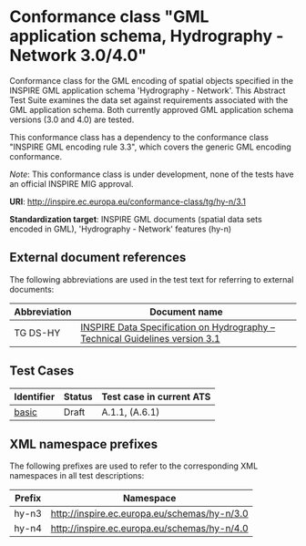 # Conformance class "GML application schema, Hydrography - Network 3.0/4.0"

Conformance class for the GML encoding of spatial objects specified in the INSPIRE GML application schema 'Hydrography - Network'. This Abstract Test Suite examines the data set against requirements associated with the GML application schema. Both currently approved GML application schema versions (3.0 and 4.0) are tested.

This conformance class has a dependency to the conformance class "INSPIRE GML encoding rule 3.3", which covers the generic GML encoding conformance.

*Note*: This conformance class is under development, none of the tests have an official INSPIRE MIG approval.

**URI**: http://inspire.ec.europa.eu/conformance-class/tg/hy-n/3.1 

**Standardization target**: INSPIRE GML documents (spatial data sets encoded in GML), 'Hydrography - Network' features (hy-n)

## External document references

The following abbreviations are used in the test text for referring to external documents:

Abbreviation                     | Document name
-------------------------------- | --------------------------------------------------
TG DS-HY <a name="ref_TG_DS_HY"></a>   | [INSPIRE Data Specification on Hydrography – Technical Guidelines version 3.1](http://inspire.ec.europa.eu/documents/Data_Specifications/INSPIRE_DataSpecification_HY_v3.1.pdf)

## Test Cases

| Identifier                                                        | Status   | Test case in current ATS  |
| ----------------------------------------------------------------- | -------- | ------------ |
| [basic](basic.md)  | Draft  | A.1.1, (A.6.1)  |

## XML namespace prefixes <a name="namespaces"></a>

The following prefixes are used to refer to the corresponding XML namespaces in all test descriptions:

Prefix         | Namespace
-------------- | -------------------------------------------------
hy-n3          | http://inspire.ec.europa.eu/schemas/hy-n/3.0
hy-n4          | http://inspire.ec.europa.eu/schemas/hy-n/4.0
